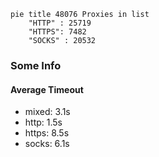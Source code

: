 
```mermaid
pie title 48076 Proxies in list
    "HTTP" : 25719
    "HTTPS": 7482
    "SOCKS" : 20532
```

### Some Info
#### Average Timeout

- mixed: 3.1s
- http: 1.5s
- https: 8.5s
- socks: 6.1s